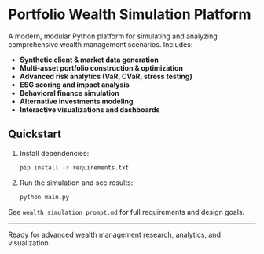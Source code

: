 # Portfolio Wealth Simulation Platform

A modern, modular Python platform for simulating and analyzing comprehensive wealth management scenarios. Includes:

- **Synthetic client & market data generation**
- **Multi-asset portfolio construction & optimization**
- **Advanced risk analytics (VaR, CVaR, stress testing)**
- **ESG scoring and impact analysis**
- **Behavioral finance simulation**
- **Alternative investments modeling**
- **Interactive visualizations and dashboards**

## Quickstart

1. Install dependencies:
   ```bash
   pip install -r requirements.txt
   ```
2. Run the simulation and see results:
   ```bash
   python main.py
   ```

See `wealth_simulation_prompt.md` for full requirements and design goals.

---

Ready for advanced wealth management research, analytics, and visualization. 